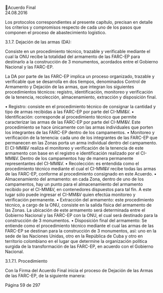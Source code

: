 Acuerdo Final  
24.08.2016  

Los  protocolos  correspondientes  al  presente  capítulo,  precisan  en  detalle  los  criterios  y  compromisos 
respecto de cada uno de los pasos que componen el proceso de abastecimiento logístico. 
 
3.1.7. Dejación de las armas (DA):  
 
Consiste en un procedimiento técnico, trazable y verificable mediante el cual la ONU recibe la totalidad 
del armamento de las FARC-EP para destinarlo a la construcción de 3 monumentos, acordados entre el 
Gobierno Nacional y las FARC-EP. 
 
La DA por parte de las FARC-EP implica un proceso organizado, trazable y verificable que se desarrolla en 
dos tiempos, denominados Control de Armamento y Dejación de las armas, que integran los siguientes 
procedimientos  técnicos:  registro,  identificación,  monitoreo  y  verificación  de  la  tenencia,  recolección, 
almacenamiento, extracción y disposición final.  
 
• Registro: consiste en el procedimiento técnico de consignar la cantidad y tipo de armas recibidas 
a las FARC-EP por parte del CI-MM&V. 
• Identificación: corresponde al procedimiento técnico que permite caracterizar las armas de las 
FARC-EP  por  parte  del  CI-MM&V.  Este  procedimiento  se  hace  únicamente  con  las  armas 
individuales que porten los integrantes de las FARC-EP dentro de los campamentos. 
• Monitoreo  y  verificación  de  la  tenencia:  cada  uno  de  los  integrantes  de  las  FARC-EP  que 
permanecen en las Zonas porta un arma individual dentro del campamento. El CI-MM&V realiza 
el  monitoreo  y  verificación  de  la  tenencia  de  este  armamento  con  base  en  el  registro  e 
identificación realizado por el CI-MM&V. Dentro de los campamentos hay de manera permanente 
representantes del CI-MM&V. 
• Recolección: es entendida como el procedimiento técnico mediante el cual el CI-MM&V recibe 
todas las armas de las FARC-EP, conforme al procedimiento consignado en este Acuerdo. 
• Almacenamiento  del  armamento:  en  cada  Zona,  dentro  de  uno  de  los  campamentos,  hay  un 
punto  para  el  almacenamiento  del  armamento  recibido  por  el  CI-MM&V,  en  contenedores 
dispuestos para tal fin. A este lugar sólo puede ingresar el CI-MM&V quien efectúa monitoreo y 
verificación permanente. 
• Extracción del armamento: este procedimiento técnico, a cargo de la ONU, consiste en la salida 
física del armamento de las Zonas. La ubicación de este armamento será determinada entre el 
Gobierno  Nacional  y  las  FARC-EP  con  la  ONU,  el  cual  será  destinado  para  la  construcción  de  3 
monumentos. 
• Disposición final del armamento: Se entiende como el procedimiento técnico mediante el cual 
las armas de las FARC-EP se destinan para la construcción de 3 monumentos, así: uno en la sede 
de las Naciones Unidas, otro en la República de Cuba y otro en territorio colombiano en el lugar 
que determine la organización política surgida de la transformación de las FARC-EP, en acuerdo 
con el Gobierno Nacional.  
 
3.1.7.1. Procedimiento 
 
Con la Firma del Acuerdo Final inicia el proceso de Dejación de las Armas de las FARC-EP, de la siguiente 
manera:  
 
Página 59 de 297 
 

